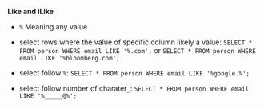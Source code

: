 **Like and iLike**

- `%` Meaning any value

- select rows where the value of specific column likely a value: `SELECT * FROM person WHERE email LIKE '%.com';` or `SELECT * FROM person WHERE email LIKE '%bloomberg.com';` 

- select follow `%`: `SELECT * FROM person WHERE email LIKE '%google.%';`

- select follow number of charater`_`: `SELECT * FROM person WHERE email LIKE '%_____@%';`